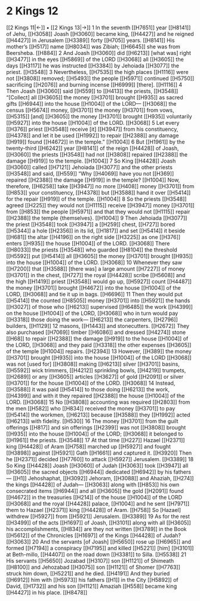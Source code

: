 # 2 Kings 12
[[2 Kings 11|←]] • [[2 Kings 13|→]]
1 In the seventh [[H7651]] year [[H8141]] of Jehu, [[H3058]] Joash [[H3060]] became king, [[H4427]] and he reigned [[H4427]] in Jerusalem [[H3389]] forty [[H705]] years. [[H8141]] His mother’s [[H517]] name [[H8034]] was Zibiah; [[H6645]] she was from  Beersheba. [[H884]] 
2 And Joash [[H3060]] did [[H6213]] [what was] right [[H3477]] in the eyes [[H5869]] of the LORD [[H3068]] all [[H3605]] the days [[H3117]] he was instructed [[H3384]] by Jehoiada [[H3077]] the priest. [[H3548]] 
3 Nevertheless, [[H7535]] the high places [[H1116]] were not [[H3808]] removed; [[H5493]] the people [[H5971]] continued [[H5750]] sacrificing [[H2076]] and burning incense [[H6999]] [there]. [[H1116]] 
4 Then Joash [[H3060]] said [[H559]] to [[H413]] the priests, [[H3548]] “[Collect] all [[H3605]] the money [[H3701]] brought [[H935]] as sacred gifts [[H6944]] into the house [[H1004]] of the LORD— [[H3068]] the census [[H5674]] money, [[H3701]] the money [[H3701]] from vows, [[H5315]] [and] [[H3605]] the money [[H3701]] brought [[H935]] voluntarily [[H5927]] into the house [[H1004]] of the LORD. [[H3068]] 
5 Let every [[H376]] priest [[H3548]] receive [it] [[H3947]] from his constituency, [[H4378]] and let it be used [[H1992]] to repair [[H2388]] any damage [[H919]] found [[H4672]] in the temple.” [[H1004]] 
6 But [[H1961]] by the twenty-third [[H6242]] year [[H8141]] of the reign [[H4428]] of Joash, [[H3060]] the priests [[H3548]] had not [[H3808]] repaired [[H2388]] the damage [[H919]] to the temple. [[H1004]] 
7 So King [[H4428]] Joash [[H3060]] called [[H7121]] Jehoiada [[H3077]] and the other priests [[H3548]] and said, [[H559]] “Why [[H4069]] have you not [[H369]] repaired [[H2388]] the damage [[H919]] in the temple? [[H1004]] Now, therefore, [[H6258]] take [[H3947]] no more [[H408]] money [[H3701]] from [[H853]] your constituency, [[H4378]] but [[H3588]] hand it over [[H5414]] for the repair [[H919]] of the temple. [[H1004]] 
8 So the priests [[H3548]] agreed [[H225]] they would not [[H1115]] receive [[H3947]] money [[H3701]] from [[H853]] the people [[H5971]] and that they would not [[H1115]] repair [[H2388]] the temple {themselves}. [[H1004]] 
9 Then Jehoiada [[H3077]] the priest [[H3548]] took [[H3947]] a [[H259]] chest, [[H727]] bored [[H5344]] a hole [[H2356]] in its lid, [[H1817]] and set [[H5414]] it beside [[H681]] the altar [[H4196]] on the right side [[H3225]] as one [[H376]] enters [[H935]] the house [[H1004]] of the LORD. [[H3068]] There [[H8033]] the priests [[H3548]] who guarded [[H8104]] the threshold [[H5592]] put [[H5414]] all [[H3605]] the money [[H3701]] brought [[H935]] into the house [[H1004]] of the LORD. [[H3068]] 
10 Whenever they saw [[H7200]] that [[H3588]] [there was] a large amount [[H7227]] of money [[H3701]] in the chest, [[H727]] the royal [[H4428]] scribe [[H5608]] and the high [[H1419]] priest [[H3548]] would go up, [[H5927]] count [[H4487]] the money [[H3701]] brought [[H4672]] into the house [[H1004]] of the LORD, [[H3068]] and tie it up in bags. [[H6696]] 
11 Then they would put [[H5414]] the counted [[H8505]] money [[H3701]] into [[H5921]] the hands [[H3027]] of those who [[H6213]] supervised [[H6485]] the work [[H4399]] on the house [[H1004]] of the LORD, [[H3068]] who in turn would pay [[H3318]] those doing the work— [[H6213]] the carpenters, [[H2796]] builders, [[H1129]] 
12 masons, [[H1443]] and stonecutters. [[H2672]] They also purchased [[H7069]] timber [[H6086]] and dressed [[H4274]] stone [[H68]] to repair [[H2388]] the damage [[H919]] to the house [[H1004]] of the LORD, [[H3068]] and they paid [[H3318]] the other expenses [[H3605]] of the temple [[H1004]] repairs. [[H2394]] 
13 However, [[H389]] the money [[H3701]] brought [[H935]] into the house [[H1004]] of the LORD [[H3068]] was not [used for] [[H3808]] making [[H6213]] silver [[H3701]] basins, [[H5592]] wick trimmers, [[H4212]] sprinkling bowls, [[H4219]] trumpets, [[H2689]] or any [[H3605]] articles [[H3627]] of gold [[H2091]] or silver [[H3701]] for the house [[H1004]] of the LORD. [[H3068]] 
14 Instead, [[H3588]] it was paid [[H5414]] to those doing [[H6213]] the work, [[H4399]] and with it  they repaired [[H2388]] the house [[H1004]] of the LORD. [[H3068]] 
15 No [[H3808]] accounting was required [[H2803]] from the men [[H582]] who [[H834]] received the money [[H3701]] to pay [[H5414]] the workmen, [[H6213]] because [[H3588]] they [[H1992]] acted [[H6213]] with fidelity. [[H530]] 
16 The money [[H3701]] from the guilt offerings [[H817]] and sin offerings [[H2399]] was not [[H3808]] brought [[H935]] into the house [[H1004]] of the LORD; [[H3068]] it belonged to [[H1961]] the priests. [[H3548]] 
17 At that time [[H227]] Hazael [[H2371]] king [[H4428]] of Aram [[H758]] marched up [[H5927]] and fought [[H3898]] against [[H5921]] Gath [[H1661]] and captured it. [[H3920]] Then he [[H2371]] decided [[H7760]] to attack [[H5927]] Jerusalem. [[H3389]] 
18 So King [[H4428]] Joash [[H3060]] of Judah [[H3063]] took [[H3947]] all [[H3605]] the sacred objects [[H6944]] dedicated [[H6942]] by his fathers— [[H1]] Jehoshaphat, [[H3092]] Jehoram, [[H3088]] and Ahaziah, [[H274]] the kings [[H4428]] of Judah— [[H3063]] along with [[H853]] his own consecrated items [[H6944]] and all [[H3605]] the gold [[H2091]] found [[H4672]] in the treasuries [[H214]] of the house [[H1004]] of the LORD [[H3068]] and the royal [[H4428]] palace, [[H1004]] and he sent [[H7971]] them to Hazael [[H2371]] king [[H4428]] of Aram. [[H758]] So [Hazael] withdrew [[H5927]] from [[H5921]] Jerusalem. [[H3389]] 
19 As for the rest [[H3499]] of the acts [[H1697]] of Joash, [[H3101]] along with all [[H3605]] his accomplishments, [[H834]] are they not written [[H3789]] in the Book [[H5612]] of the Chronicles [[H1697]] of the Kings [[H4428]] of Judah? [[H3063]] 
20 And the servants [of Joash] [[H5650]] rose up [[H6965]] and formed [[H7194]] a conspiracy [[H7195]] and killed [[H5221]] [him] [[H3101]] at Beth-millo, [[H4407]] on the road down [[H3381]] to Silla. [[H5538]] 
21 His servants [[H5650]] Jozabad [[H3107]] son [[H1121]] of Shimeath [[H8100]] and Jehozabad [[H3075]] son [[H1121]] of Shomer [[H7763]] struck him down, [[H5221]] and he died. [[H4191]] And they buried [[H6912]] him with [[H5973]] his fathers [[H1]] in the City [[H5892]] of David, [[H1732]] and his son [[H1121]] Amaziah [[H558]] became king [[H4427]] in his place. [[H8478]] 
